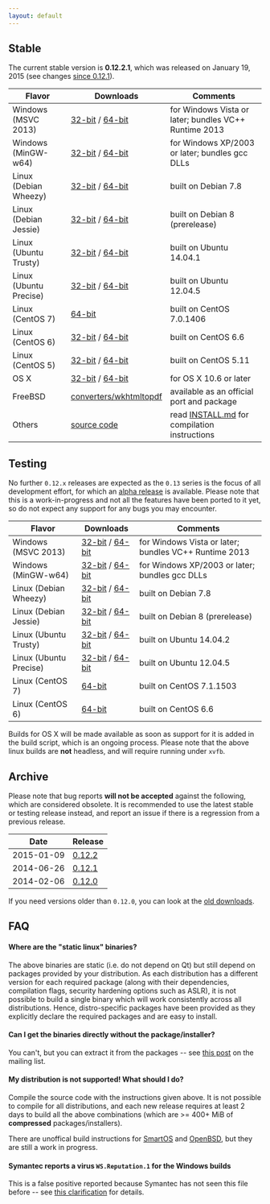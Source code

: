 ```yaml
---
layout: default
---
```


## Stable

The current stable version is **0.12.2.1**, which was released on January 19, 2015 (see changes [since 0.12.1](https://github.com/wkhtmltopdf/wkhtmltopdf/releases/tag/0.12.2.1)).

Flavor                | Downloads                                                                                                                                                                                                     | Comments
---------             | ---------                                                                                                                                                                                                     | --------
Windows (MSVC 2013)   | [32-bit](http://download.gna.org/wkhtmltopdf/0.12/0.12.2.3/wkhtmltox-0.12.2.3_msvc2013-win32.exe)         /   [64-bit](http://download.gna.org/wkhtmltopdf/0.12/0.12.2.3/wkhtmltox-0.12.2.3_msvc2013-win64.exe)        | for Windows Vista or later; bundles VC++ Runtime 2013
Windows (MinGW-w64)   | [32-bit](http://download.gna.org/wkhtmltopdf/0.12/0.12.2.3/wkhtmltox-0.12.2.3_mingw-w64-cross-win32.exe)  /   [64-bit](http://download.gna.org/wkhtmltopdf/0.12/0.12.2.3/wkhtmltox-0.12.2.3_mingw-w64-cross-win64.exe) | for Windows XP/2003 or later; bundles gcc DLLs
Linux (Debian Wheezy) | [32-bit](http://downloads.sourceforge.net/wkhtmltopdf/wkhtmltox-0.12.2.1_linux-wheezy-i386.deb)      /   [64-bit](http://downloads.sourceforge.net/wkhtmltopdf/wkhtmltox-0.12.2.1_linux-wheezy-amd64.deb)     | built on Debian 7.8
Linux (Debian Jessie) | [32-bit](http://downloads.sourceforge.net/wkhtmltopdf/wkhtmltox-0.12.2.1_linux-jessie-i386.deb)      /   [64-bit](http://downloads.sourceforge.net/wkhtmltopdf/wkhtmltox-0.12.2.1_linux-jessie-amd64.deb)     | built on Debian 8 (prerelease)
Linux (Ubuntu Trusty) | [32-bit](http://downloads.sourceforge.net/wkhtmltopdf/wkhtmltox-0.12.2.1_linux-trusty-i386.deb)      /   [64-bit](http://downloads.sourceforge.net/wkhtmltopdf/wkhtmltox-0.12.2.1_linux-trusty-amd64.deb)     | built on Ubuntu 14.04.1
Linux (Ubuntu Precise)| [32-bit](http://downloads.sourceforge.net/wkhtmltopdf/wkhtmltox-0.12.2.1_linux-precise-i386.deb)     /   [64-bit](http://downloads.sourceforge.net/wkhtmltopdf/wkhtmltox-0.12.2.1_linux-precise-amd64.deb)    | built on Ubuntu 12.04.5
Linux (CentOS 7)      | [64-bit](http://downloads.sourceforge.net/wkhtmltopdf/wkhtmltox-0.12.2.1_linux-centos7-amd64.rpm)                                                                                                             | built on CentOS 7.0.1406
Linux (CentOS 6)      | [32-bit](http://downloads.sourceforge.net/wkhtmltopdf/wkhtmltox-0.12.2.1_linux-centos6-i386.rpm)     /   [64-bit](http://downloads.sourceforge.net/wkhtmltopdf/wkhtmltox-0.12.2.1_linux-centos6-amd64.rpm)    | built on CentOS 6.6
Linux (CentOS 5)      | [32-bit](http://downloads.sourceforge.net/wkhtmltopdf/wkhtmltox-0.12.2.1_linux-centos5-i386.rpm)     /   [64-bit](http://downloads.sourceforge.net/wkhtmltopdf/wkhtmltox-0.12.2.1_linux-centos5-amd64.rpm)    | built on CentOS 5.11
OS X                  | [32-bit](http://downloads.sourceforge.net/wkhtmltopdf/wkhtmltox-0.12.2.1_osx-carbon-i386.pkg)        /   [64-bit](http://downloads.sourceforge.net/wkhtmltopdf/wkhtmltox-0.12.2.1_osx-cocoa-x86-64.pkg)       | for OS X 10.6 or later
FreeBSD               | [converters/wkhtmltopdf](http://www.freshports.org/converters/wkhtmltopdf)                                                                                                                                    | available as an official port and package
Others                | [source code](http://downloads.sourceforge.net/wkhtmltopdf/wkhtmltox-0.12.2.1.tar.bz2)                                                                                                                        | read [INSTALL.md](https://github.com/wkhtmltopdf/wkhtmltopdf/blob/0.12.2.1/INSTALL.md#others) for compilation instructions

## Testing

No further `0.12.x` releases are expected as the `0.13` series is the focus of all development effort, for which an [alpha release](https://github.com/wkhtmltopdf/wkhtmltopdf/blob/0.13/README.md#013-alpha) is available. Please note that this is a work-in-progress and not all the features have been ported to it yet, so do not expect any support for any bugs you may encounter.

Flavor                | Downloads                                                                                                                                                                                                                             | Comments
---------             | ---------                                                                                                                                                                                                                             | --------
Windows (MSVC 2013)   | [32-bit](http://downloads.sourceforge.net/wkhtmltopdf/wkhtmltox-0.13.0-alpha-7b36694_msvc2013-win32.exe)         /    [64-bit](http://downloads.sourceforge.net/wkhtmltopdf/wkhtmltox-0.13.0-alpha-7b36694_msvc2013-win64.exe)        | for Windows Vista or later; bundles VC++ Runtime 2013
Windows (MinGW-w64)   | [32-bit](http://downloads.sourceforge.net/wkhtmltopdf/wkhtmltox-0.13.0-alpha-7b36694_mingw-w64-cross-win32.exe)  /    [64-bit](http://downloads.sourceforge.net/wkhtmltopdf/wkhtmltox-0.13.0-alpha-7b36694_mingw-w64-cross-win64.exe) | for Windows XP/2003 or later; bundles gcc DLLs
Linux (Debian Wheezy) | [32-bit](http://downloads.sourceforge.net/wkhtmltopdf/wkhtmltox-0.13.0-alpha-7b36694_linux-wheezy-i386.deb)      /    [64-bit](http://downloads.sourceforge.net/wkhtmltopdf/wkhtmltox-0.13.0-alpha-7b36694_linux-wheezy-amd64.deb)    | built on Debian 7.8
Linux (Debian Jessie) | [32-bit](http://downloads.sourceforge.net/wkhtmltopdf/wkhtmltox-0.13.0-alpha-7b36694_linux-jessie-i386.deb)      /    [64-bit](http://downloads.sourceforge.net/wkhtmltopdf/wkhtmltox-0.13.0-alpha-7b36694_linux-jessie-amd64.deb)    | built on Debian 8 (prerelease)
Linux (Ubuntu Trusty) | [32-bit](http://downloads.sourceforge.net/wkhtmltopdf/wkhtmltox-0.13.0-alpha-7b36694_linux-trusty-i386.deb)      /    [64-bit](http://downloads.sourceforge.net/wkhtmltopdf/wkhtmltox-0.13.0-alpha-7b36694_linux-trusty-amd64.deb)    | built on Ubuntu 14.04.2
Linux (Ubuntu Precise)| [32-bit](http://downloads.sourceforge.net/wkhtmltopdf/wkhtmltox-0.13.0-alpha-7b36694_linux-precise-i386.deb)     /    [64-bit](http://downloads.sourceforge.net/wkhtmltopdf/wkhtmltox-0.13.0-alpha-7b36694_linux-precise-amd64.deb)   | built on Ubuntu 12.04.5
Linux (CentOS 7)      | [64-bit](http://downloads.sourceforge.net/wkhtmltopdf/wkhtmltox-0.13.0-alpha-7b36694_linux-centos7-amd64.rpm)                                                                                                                         | built on CentOS 7.1.1503
Linux (CentOS 6)      | [64-bit](http://downloads.sourceforge.net/wkhtmltopdf/wkhtmltox-0.13.0-alpha-7b36694_linux-centos6-amd64.rpm)                                                                                                                         | built on CentOS 6.6

Builds for OS X will be made available as soon as support for it is added in the build script, which is an ongoing process. Please note that the above linux builds are **not** headless, and will require running under `xvfb`.

## Archive

Please note that bug reports **will not be accepted** against the following, which are considered obsolete. It is recommended to use the latest stable or testing release instead, and report an issue if there is a regression from a previous release.

Date       | Release
----       | -------
2015-01-09 | [0.12.2](http://sourceforge.net/projects/wkhtmltopdf/files/archive/0.12.2/)
2014-06-26 | [0.12.1](http://sourceforge.net/projects/wkhtmltopdf/files/archive/0.12.1/)
2014-02-06 | [0.12.0](http://sourceforge.net/projects/wkhtmltopdf/files/archive/0.12.0/)

If you need versions older than `0.12.0`, you can look at the [old downloads](old-downloads.html).

## FAQ

#### Where are the "static linux" binaries?

The above binaries are static (i.e. do not depend on Qt) but still depend on packages provided by your distribution. As each distribution has a different version for each required package (along with their dependencies, compilation flags, security hardening options such as ASLR), it is not possible to build a single binary which will work consistently across all distributions. Hence, distro-specific packages have been provided as they explicitly declare the required packages and are easy to install.

#### Can I get the binaries directly without the package/installer?

You can't, but you can extract it from the packages -- see [this post](https://groups.google.com/d/msg/wkhtmltopdf-general/5gPvvd9bgRo/wI4RmGA0dIsJ) on the mailing list.

#### My distribution is not supported! What should I do?

Compile the source code with the instructions given above. It is not possible to compile for all distributions, and each new release requires at least 2 days to build all the above combinations (which are >= 400+ MiB of **compressed** packages/installers).

There are unoffical build instructions for [SmartOS](https://github.com/wkhtmltopdf/wkhtmltopdf/issues/1794) and [OpenBSD](https://github.com/wkhtmltopdf/wkhtmltopdf/issues/1991), but they are still a work in progress.

#### Symantec reports a virus `WS.Reputation.1` for the Windows builds

This is a false positive reported because Symantec has not seen this file before -- see [this clarification](http://community.norton.com/forums/clarification-wsreputation1-detection) for details.
